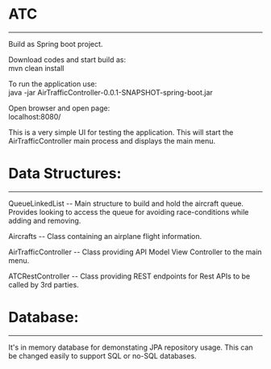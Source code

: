 # ATC
--------
Build as Spring boot project.

Download codes and start build as:   
	mvn clean install

To run the application use:    
	java -jar AirTrafficController-0.0.1-SNAPSHOT-spring-boot.jar

Open browser and open page:  
	localhost:8080/

This is a very simple UI for testing the application. This will start the AirTrafficController 
main process and displays the main menu.



# Data Structures:
-------------------

QueueLinkedList -- Main structure to build and hold the aircraft queue. Provides looking to 
                   access the queue for avoiding race-conditions while adding and removing.

Aircrafts -- Class containing an airplane flight information.

AirTrafficController -- Class providing API Model View Controller to the main menu.

ATCRestController -- Class providing REST endpoints for Rest APIs to be called by 3rd parties.



# Database:
------------
It's in memory database for demonstating JPA repository usage. This can be changed easily to support SQL or
no-SQL databases. 



